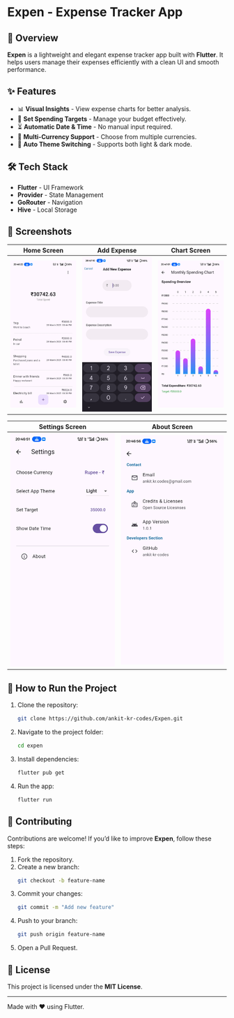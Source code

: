 # Expen - Expense Tracker App  

## 📌 Overview  
**Expen** is a lightweight and elegant expense tracker app built with **Flutter**. It helps users manage their expenses efficiently with a clean UI and smooth performance.  

## ✨ Features  
- 📊 **Visual Insights** - View expense charts for better analysis.  
- 🔄 **Set Spending Targets** - Manage your budget effectively.  
- ⏳ **Automatic Date & Time** - No manual input required.  
- 💱 **Multi-Currency Support** - Choose from multiple currencies.  
- 🌙 **Auto Theme Switching** - Supports both light & dark mode.  

## 🛠️ Tech Stack  
- **Flutter** - UI Framework  
- **Provider** - State Management  
- **GoRouter** - Navigation  
- **Hive** - Local Storage  

## 📸 Screenshots  
| Home Screen | Add Expense | Chart Screen |  
|------------|------------|--------------|  
| ![Home](assets/screenshots/1.jpg) | ![Add Expense](assets/screenshots/2.jpg) | ![Chart](assets/screenshots/4.jpg) |  

| Settings Screen | About Screen |  
|----------------|-------------|  
| ![Settings](assets/screenshots/3.jpg) | ![About](assets/screenshots/5.jpg) |  

## 🚀 How to Run the Project  
1. Clone the repository:  
   ```bash
   git clone https://github.com/ankit-kr-codes/Expen.git
   ```  
2. Navigate to the project folder:  
   ```bash
   cd expen
   ```  
3. Install dependencies:  
   ```bash
   flutter pub get
   ```  
4. Run the app:  
   ```bash
   flutter run
   ```  

## 🤝 Contributing  
Contributions are welcome! If you’d like to improve **Expen**, follow these steps:  
1. Fork the repository.  
2. Create a new branch:  
   ```bash
   git checkout -b feature-name
   ```  
3. Commit your changes:  
   ```bash
   git commit -m "Add new feature"
   ```  
4. Push to your branch:  
   ```bash
   git push origin feature-name
   ```  
5. Open a Pull Request.  

## 📄 License  
This project is licensed under the **MIT License**.  

---  
Made with ❤️ using Flutter.  
